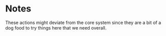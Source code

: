 # Notes

These actions might deviate from the core system since they are a bit of a dog food to try things here
that we need overall.
